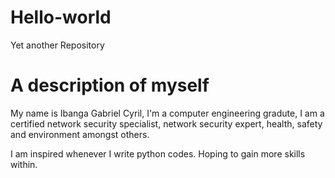 # Hello-world
Yet another Repository 

# A description of myself 

My name is Ibanga Gabriel Cyril, I'm a computer engineering gradute, 
I am a certified network security specialist, network security expert, health, safety and environment amongst others. 

I am inspired whenever I write python codes. 
Hoping to gain more skills within. 
